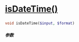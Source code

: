 [isDateTime()](http://twinh.github.com/widget/api/isDateTime)
=============================================================



### 
```php
void isDateTime($input, $format)
```

##### 参数

